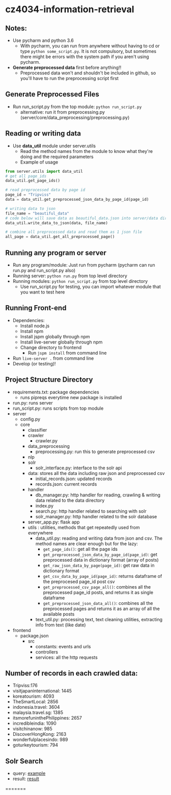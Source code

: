 # cz4034-information-retrieval
## Notes:
* Use pycharm and python 3.6
    * With pycharm, you can run from anywhere without having to cd or type `python some_script.py`. It is not compulsory, but sometimes there might be errors with the system path if you aren't using pycharm.
* **Generate preprocessed data** first before anything!!
    * Preprocessed data won't and shouldn't be included in github, so you'll have to run the preprocessing script first

## Generate Preprocessed Files
* Run run_script.py from the top module: `python run_script.py` 
   * alternative: run it from preprocessing.py (server/core/data_preprocessing/preprocessing.py)

## Reading or writing data
* Use **data_util** module under server.utils
    * Read the method names from the module to know what they're doing and the required parameters
    * Example of usage
```python
from server.utils import data_util
# get all page_ids
data_util.get_page_ids()

# read preprocessed data by page id
page_id = "Tripviss"
data = data_util.get_preprocessed_json_data_by_page_id(page_id)

# writing data to json
file_name = "beautiful_data"
# code below will save data as beautiful_data.json into server/data directory
data_util.write_data_to_json(data, file_name) 

# combine all preprocessed data and read them as 1 json file
all_page = data_util.get_all_preprocessed_page()
```

## Running any program or server
* Run any program/module: Just run from pycharm (pycharm can run run.py and run_script.py also)
* Running server: `python run.py` from top level directory
* Running modules: `python run_script.py` from top level directory
    * Use run_script.py for testing, you can import whatever module that you want to test here
    
## Running Front-end
* Dependencies:
    * Install node.js
    * Install npm
    * Install jspm globally through npm
    * Install live-server globally through npm
    * Change directory to frontend
        * Run `jspm install` from command line
* Run `live-server .` from command line
* Develop (or testing)!

## Project Structure Directory
* requirements.txt: package dependencies
    * runs pipreqs everytime new package is installed
* run.py: runs server
* run_script.py: runs scripts from top module
* server
    * config.py
    * core
        * classifier
        * crawler
            * crawler.py
        * data_preprocessing
            * preprocessing.py: run this to generate preprocessed csv
        * nlp
        * solr
            * solr_interface.py: interface to the solr api
      * data: stores all the data including raw json and preprocessed csv
        * initial_records.json: updated records
        * records.json: current records
      * handler
        * db_manager.py: http handler for reading, crawling & writing data 
        related to the data directory
        * index.py
        * search.py: http handler related to searching with solr
        * solr_manager.py: http handler related to the solr database
      * server_app.py: flask app
      * utils : utilities, methods that get repeatedly used from everywhere
        * data_util.py: reading and writing data from json and csv. The 
        method names are clear enough but for the lazy:
            * `get_page_ids()`: get all the page ids
            * `get_preprocessed_json_data_by_page_id(page_id)`: get preprocessed data in dictionary format (array of posts)
            * `get_raw_json_data_by_page(page_id)`: get raw data in dictionary format
            * `get_csv_data_by_page_id(page_id)`: returns dataframe of the preprocesed page_id post csv
            * `get_preprocessed_csv_page_all()`: combines all the preprocessed page_id posts, and returns it as single dataframe
            * `get_preprocessed_json_data_all()`: combines all the preprocessed pages and returns it as an array of all the available posts
        * text_util.py: processing text, text cleaning utilities, extracting
         info from text (like date)
* frontend
    * package.json
        * src
            * constants: events and urls
            * controllers
            * services: all the http requests

## Number of records in each crawled data:
- Tripviss:176
- visitjapaninternational: 1445
- koreatourism: 4093
- TheSmartLocal: 2856
- indonesia.travel: 3604
- malaysia.travel.sg: 1385
- itsmorefuninthePhilippines: 2657
- incredibleindia: 1090
- visitchinanow: 985
- DiscoverHongKong: 2163
- wonderfulplacesindo: 989
- goturkeytourism: 794

## Solr Search
- query: [example](https://gist.github.com/felixputera/1d90ea9e3f929ec300511bbd8db605bf)
- result: [result](https://gist.github.com/felixputera/e9870a3335396cbdeb4b5b804bdcdc0f)

=======
